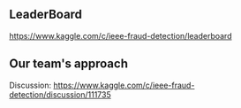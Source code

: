 ## LeaderBoard
https://www.kaggle.com/c/ieee-fraud-detection/leaderboard


## Our team's approach
Discussion: https://www.kaggle.com/c/ieee-fraud-detection/discussion/111735
